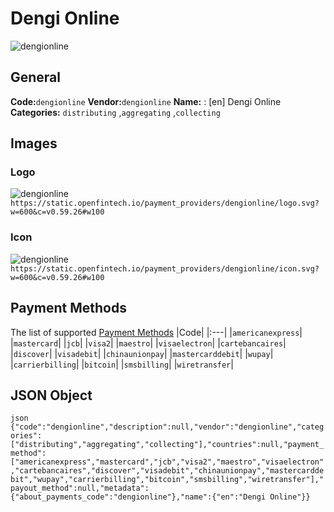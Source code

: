 # Dengi Online 
![dengionline](https://static.openfintech.io/payment_providers/dengionline/logo.svg?w=600&c=v0.59.26#w100) 
## General 
**Code:**`dengionline` 
**Vendor:**`dengionline` 
**Name:** 
:	[en] Dengi Online 
**Categories:** 
`distributing` ,`aggregating` ,`collecting` 
## Images 
### Logo 
![dengionline](https://static.openfintech.io/payment_providers/dengionline/logo.svg?w=600&c=v0.59.26#w100) 
``` https://static.openfintech.io/payment_providers/dengionline/logo.svg?w=600&c=v0.59.26#w100 ``` 
### Icon 
![dengionline](https://static.openfintech.io/payment_providers/dengionline/icon.svg?w=600&c=v0.59.26#w100) 
``` https://static.openfintech.io/payment_providers/dengionline/icon.svg?w=600&c=v0.59.26#w100 ``` 
## Payment Methods 
The list of supported [Payment Methods](#) 
|Code| 
|:---| 
|`americanexpress`| 
|`mastercard`| 
|`jcb`| 
|`visa2`| 
|`maestro`| 
|`visaelectron`| 
|`cartebancaires`| 
|`discover`| 
|`visadebit`| 
|`chinaunionpay`| 
|`mastercarddebit`| 
|`wupay`| 
|`carrierbilling`| 
|`bitcoin`| 
|`smsbilling`| 
|`wiretransfer`| 
 
## JSON Object 
```json {"code":"dengionline","description":null,"vendor":"dengionline","categories":["distributing","aggregating","collecting"],"countries":null,"payment_method":["americanexpress","mastercard","jcb","visa2","maestro","visaelectron","cartebancaires","discover","visadebit","chinaunionpay","mastercarddebit","wupay","carrierbilling","bitcoin","smsbilling","wiretransfer"],"payout_method":null,"metadata":{"about_payments_code":"dengionline"},"name":{"en":"Dengi Online"}} ``` 
